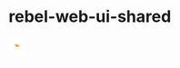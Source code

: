 # rebel-web-ui-shared

<svg width="30px" height="42px" viewBox="0 0 30 42" version="1.1" xmlns="http://www.w3.org/2000/svg" xmlns:xlink="http://www.w3.org/1999/xlink">
    <g stroke="none" stroke-width="1" fill="none" fill-rule="evenodd">
        <g>
            <path d="M19.7420958,22.2313385 L18.4011105,21.2262752 L18.5476983,22.9043351 C14.890039,24.5829858 10.5492804,23.3782097 8.26133775,20.0658141 L9.31970181,18.6323729 L7.53778027,18.7895433 C5.82680723,15.0765404 7.03703627,10.6515439 10.3751341,8.34362077 L11.8926112,9.48103809 L11.7278465,7.58258518 C15.4300685,5.92993259 19.8030764,7.21152125 22.0429383,10.6261367 L20.9757789,12.0737587 L22.7401099,11.9183609 C24.3402626,15.6201373 23.0813664,19.9754116 19.7420958,22.2313385 M23.2965573,6.95449448 C19.7180554,3.19185889 14.1318868,2.25179086 9.63809056,4.6382992 C4.93555328,7.13825385 2.51216343,12.196068 3.57639101,17.373828 C3.74350112,18.1862689 4.55442495,20.1260825 4.77313397,20.5603691 C5.69370549,22.3778733 7.04524519,23.8343584 8.78143133,24.9109165 C14.0744244,28.1931779 19.3633129,31.4760302 24.6551332,34.7594733 C25.2268257,35.1151747 25.8049681,35.4578771 26.475754,35.8661656 C26.4839629,35.6853606 26.4898264,35.6132749 26.4921718,35.5417801 C26.4909991,28.5211086 26.5379072,21.5033915 26.4669587,14.4833108 C26.4405729,11.5833398 25.2919107,9.05738707 23.2965573,6.95449448" fill="#FFFFFF"></path>
            <path d="M8.61520075,3.38194053 C3.41954204,6.30318273 0.83021478,11.9252741 2.01757613,17.699218 C2.19172246,18.5518378 3.13281626,20.8266725 3.39198353,21.3419077 C4.42278908,23.3809868 5.95023417,25.035412 7.93034245,26.2650044 C11.6489823,28.5705641 15.364104,30.8773055 19.0827438,33.1834561 L27.1609054,38.1963644 C27.4599446,38.3818964 27.7583974,38.564474 28.0679909,38.7511877 C28.0691636,36.6500677 28.0738544,34.5324035 28.0767861,32.4135575 C28.0873405,26.5037143 28.0978948,20.3900224 28.038087,14.3832772 C28.008183,11.2097352 26.7967813,8.34167092 24.4373037,5.85589706 C20.3891345,1.60047912 14.0055281,0.514467149 8.91775801,3.21590714 C8.81573288,3.26967596 8.71605317,3.32462651 8.61520075,3.38194053 Z M29.7203288,41.7876488 L27.6739628,40.5468299 C27.1767369,40.2472608 26.7141058,39.9677811 26.2526473,39.6818019 L18.1744857,34.6683027 C14.4581913,32.362743 10.7407241,30.0571833 7.02325702,27.7510328 C4.76756364,26.3524526 3.02785938,24.4622718 1.85046601,22.1318958 C1.59950766,21.6379317 0.555216029,19.1817011 0.32243457,18.0525559 C-1.04728202,11.3929037 2.01757613,4.9146473 8.11035229,1.67433738 C13.8788762,-1.38871269 21.1062421,-0.164438047 25.6868183,4.64993927 C28.3611665,7.46718903 29.7344012,10.7358605 29.7684096,14.3649604 C29.8293901,20.3823411 29.8176631,26.5013509 29.8076951,32.4171027 C29.8030043,34.9070126 29.7983135,37.3963317 29.7983135,39.8868324 C29.7971408,39.959509 29.7947954,40.0055965 29.7912773,40.0658649 C29.7877592,40.1249515 29.7836547,40.2005824 29.7789639,40.3152104 L29.7203288,41.7876488 Z" fill="#FFFFFF"></path>
            <path d="M12.2048433,17.5984753 L19.4134459,16.800806 C19.5307162,16.7895796 19.6298096,16.70804 19.6597135,16.5922303 C19.6890311,16.4781931 19.6450547,16.3570655 19.5477204,16.2902977 L13.5288245,12.2269112 C13.4285584,12.1560073 13.2972157,12.1589616 13.2004678,12.232229 L13.1406599,12.2960426 C13.0908201,12.3681282 13.0755749,12.4626668 13.1031335,12.5483424 L13.7545697,14.4757478 L11.2062871,13.8405667 C10.8937618,13.7625723 10.5771321,13.954013 10.4991474,14.2701263 L10.4762797,14.3646649 C10.398295,14.6813692 10.5894455,15.0004369 10.9025571,15.0778404 L13.4103815,15.7041585 L13.4068634,15.7165667 L11.9837889,17.1175103 C11.8981816,17.2049585 11.8782456,17.3308129 11.9269128,17.4383506 C11.9749936,17.5464791 12.0869867,17.6108835 12.2048433,17.5984753" fill="#FF9600"></path>
        </g>
    </g>
</svg>
